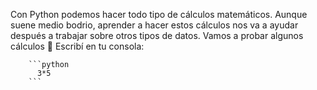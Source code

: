 Con Python podemos hacer todo tipo de cálculos matemáticos. Aunque suene medio bodrio, aprender a hacer estos cálculos nos va a ayudar después a trabajar sobre otros tipos de datos. Vamos a probar algunos cálculos :clap: 
Escribí en tu consola:

        ```python
          3*5
        ```
